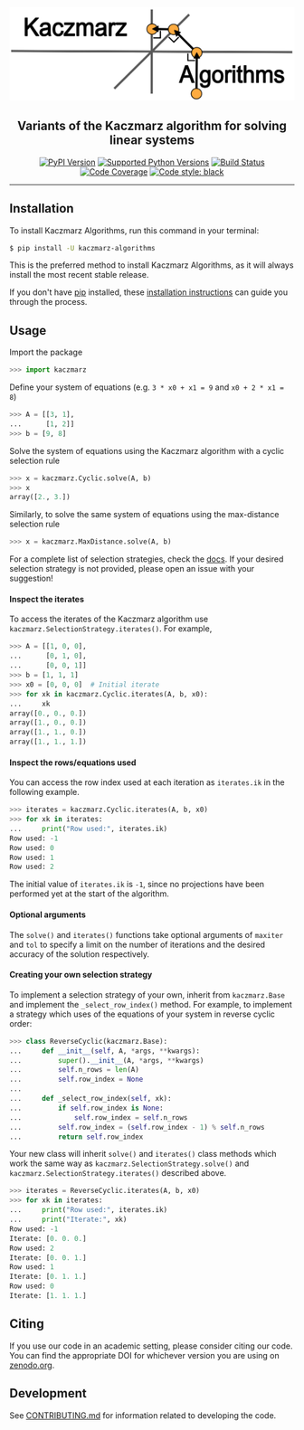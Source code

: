 <div align="center">
<img src="logo.png" alt="logo">
</div>

<h2 align="center">Variants of the Kaczmarz algorithm for solving linear systems</h2>

<div align="center">
<a href="https://pypi.org/project/kaczmarz-algorithms/"><img alt="PyPI Version" src="https://img.shields.io/pypi/v/kaczmarz-algorithms.svg"></a>
<a href="https://pypi.org/project/kaczmarz-algorithms/"><img alt="Supported Python Versions" src="https://img.shields.io/pypi/pyversions/kaczmarz-algorithms.svg"></a>
<a href="https://github.com/jdmoorman/kaczmarz-algorithms/actions"><img alt="Build Status" src="https://github.com/jdmoorman/kaczmarz-algorithms/workflows/CI/badge.svg"></a>
<a href="https://codecov.io/gh/jdmoorman/kaczmarz-algorithms"><img alt="Code Coverage" src="https://codecov.io/gh/jdmoorman/kaczmarz-algorithms/branch/master/graph/badge.svg"></a>
<a href="https://github.com/psf/black"><img alt="Code style: black" src="https://img.shields.io/badge/code%20style-black-000000.svg"></a>
</div>


<!-- <h3 align="center">
  <a href="#installation">
    Installation
  </a>
  <span> | </span>
  <a href="#usage">
    Usage
  </a>
  <span> | </span>
  <a href="https://kaczmarz-algorithms.readthedocs.io/en/stable/api.html">
    Documentation
  </a>
  <span> | </span>
  <a href="#citing">
    Citing
  </a>
  <span> | </span>
  <a href="#development">
    Development
  </a>
</h3> -->

---


## Installation
To install Kaczmarz Algorithms, run this command in your terminal:

```bash
$ pip install -U kaczmarz-algorithms
```

This is the preferred method to install Kaczmarz Algorithms, as it will always install the most recent stable release.

If you don't have [pip](https://pip.pypa.io) installed, these [installation instructions](http://docs.python-guide.org/en/latest/starting/installation/) can guide
you through the process.

## Usage

Import the package

```python
>>> import kaczmarz
```

Define your system of equations (e.g. `3 * x0 + x1 = 9` and `x0 + 2 * x1 = 8`)

<!--
```python
>>> import numpy as np
>>> np.set_printoptions(precision=3)
```
-->

```python
>>> A = [[3, 1],
...      [1, 2]]
>>> b = [9, 8]
```

Solve the system of equations using the Kaczmarz algorithm with a cyclic selection rule

```python
>>> x = kaczmarz.Cyclic.solve(A, b)
>>> x
array([2., 3.])
```

Similarly, to solve the same system of equations using the max-distance selection rule

```python
>>> x = kaczmarz.MaxDistance.solve(A, b)
```

For a complete list of selection strategies, check the [docs](https://kaczmarz-algorithms.readthedocs.io/en/stable/api.html). If your desired selection strategy is not provided, please open an issue with your suggestion!

#### Inspect the iterates

To access the iterates of the Kaczmarz algorithm use `kaczmarz.SelectionStrategy.iterates()`. For example,

```python
>>> A = [[1, 0, 0],
...      [0, 1, 0],
...      [0, 0, 1]]
>>> b = [1, 1, 1]
>>> x0 = [0, 0, 0]  # Initial iterate
>>> for xk in kaczmarz.Cyclic.iterates(A, b, x0):
...     xk
array([0., 0., 0.])
array([1., 0., 0.])
array([1., 1., 0.])
array([1., 1., 1.])
```

#### Inspect the rows/equations used

You can access the row index used at each iteration as `iterates.ik` in the following example.

```python
>>> iterates = kaczmarz.Cyclic.iterates(A, b, x0)
>>> for xk in iterates:
...     print("Row used:", iterates.ik)
Row used: -1
Row used: 0
Row used: 1
Row used: 2
```

The initial value of `iterates.ik` is `-1`, since no projections have been performed yet at the start of the algorithm.

#### Optional arguments

The `solve()` and `iterates()` functions take optional arguments of `maxiter` and `tol`
to specify a limit on the number of iterations
and the desired accuracy of the solution respectively.

#### Creating your own selection strategy

To implement a selection strategy of your own, inherit from `kaczmarz.Base` and implement the `_select_row_index()` method.
For example, to implement a strategy which uses of the equations of your system in reverse cyclic order:

```python
>>> class ReverseCyclic(kaczmarz.Base):
...     def __init__(self, A, *args, **kwargs):
...         super().__init__(A, *args, **kwargs)
...         self.n_rows = len(A)
...         self.row_index = None
...
...     def _select_row_index(self, xk):
...         if self.row_index is None:
...             self.row_index = self.n_rows
...         self.row_index = (self.row_index - 1) % self.n_rows
...         return self.row_index
```

Your new class will inherit `solve()` and `iterates()` class methods which work the same way as `kaczmarz.SelectionStrategy.solve()` and `kaczmarz.SelectionStrategy.iterates()` described above.

```python
>>> iterates = ReverseCyclic.iterates(A, b, x0)
>>> for xk in iterates:
...     print("Row used:", iterates.ik)
...     print("Iterate:", xk)
Row used: -1
Iterate: [0. 0. 0.]
Row used: 2
Iterate: [0. 0. 1.]
Row used: 1
Iterate: [0. 1. 1.]
Row used: 0
Iterate: [1. 1. 1.]
```

## Citing
If you use our code in an academic setting, please consider citing our code.
You can find the appropriate DOI for whichever version you are using on [zenodo.org](https://zenodo.org/badge/latestdoi/255942132).


## Development
See [CONTRIBUTING.md](CONTRIBUTING.md) for information related to developing the code.
